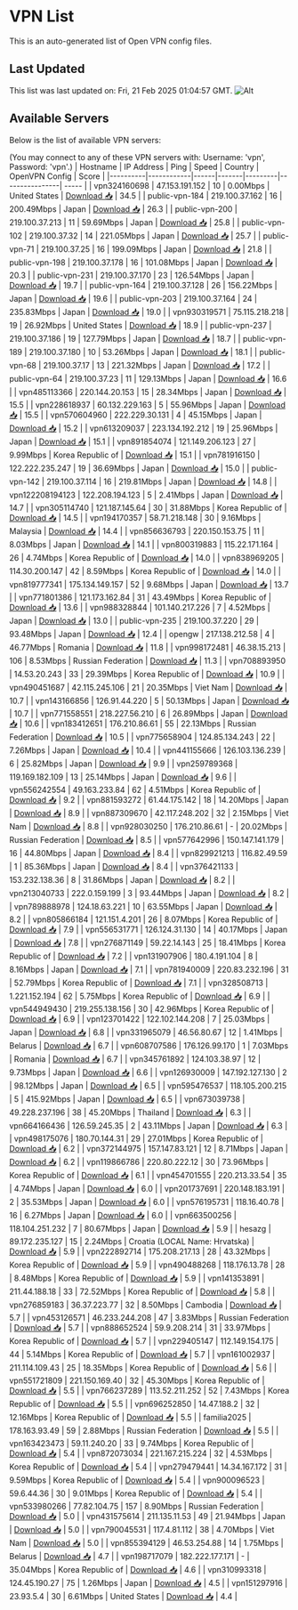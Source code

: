 # VPN List

This is an auto-generated list of Open VPN config files.

## Last Updated

This list was last updated on: Fri, 21 Feb 2025 01:04:57 GMT.
![Alt](https://repobeats.axiom.co/api/embed/186b98318ef1479477931607c1ad7d823f12451f.svg "Repobeats analytics image")

## Available Servers

Below is the list of available VPN servers:

(You may connect to any of these VPN servers with: Username: 'vpn', Password: 'vpn'.)
| Hostname | IP Address | Ping | Speed | Country | OpenVPN Config | Score |
|----------|------------|------|-------|---------|----------------| ----- |
| vpn324160698 | 47.153.191.152 | 10 | 0.00Mbps | United States | [Download 📥](./configs/server_0_US.ovpn) | 34.5 |
| public-vpn-184 | 219.100.37.162 | 16 | 200.49Mbps | Japan | [Download 📥](./configs/server_1_JP.ovpn) | 26.3 |
| public-vpn-200 | 219.100.37.213 | 11 | 59.69Mbps | Japan | [Download 📥](./configs/server_2_JP.ovpn) | 25.8 |
| public-vpn-102 | 219.100.37.32 | 14 | 221.05Mbps | Japan | [Download 📥](./configs/server_3_JP.ovpn) | 25.7 |
| public-vpn-71 | 219.100.37.25 | 16 | 199.09Mbps | Japan | [Download 📥](./configs/server_4_JP.ovpn) | 21.8 |
| public-vpn-198 | 219.100.37.178 | 16 | 101.08Mbps | Japan | [Download 📥](./configs/server_5_JP.ovpn) | 20.3 |
| public-vpn-231 | 219.100.37.170 | 23 | 126.54Mbps | Japan | [Download 📥](./configs/server_6_JP.ovpn) | 19.7 |
| public-vpn-164 | 219.100.37.128 | 26 | 156.22Mbps | Japan | [Download 📥](./configs/server_7_JP.ovpn) | 19.6 |
| public-vpn-203 | 219.100.37.164 | 24 | 235.83Mbps | Japan | [Download 📥](./configs/server_8_JP.ovpn) | 19.0 |
| vpn930319571 | 75.115.218.218 | 19 | 26.92Mbps | United States | [Download 📥](./configs/server_9_US.ovpn) | 18.9 |
| public-vpn-237 | 219.100.37.186 | 19 | 127.79Mbps | Japan | [Download 📥](./configs/server_10_JP.ovpn) | 18.7 |
| public-vpn-189 | 219.100.37.180 | 10 | 53.26Mbps | Japan | [Download 📥](./configs/server_11_JP.ovpn) | 18.1 |
| public-vpn-68 | 219.100.37.17 | 13 | 221.32Mbps | Japan | [Download 📥](./configs/server_12_JP.ovpn) | 17.2 |
| public-vpn-64 | 219.100.37.23 | 11 | 129.13Mbps | Japan | [Download 📥](./configs/server_13_JP.ovpn) | 16.6 |
| vpn485113366 | 220.144.20.153 | 15 | 28.34Mbps | Japan | [Download 📥](./configs/server_14_JP.ovpn) | 15.5 |
| vpn228618937 | 60.132.229.163 | 5 | 55.96Mbps | Japan | [Download 📥](./configs/server_15_JP.ovpn) | 15.5 |
| vpn570604960 | 222.229.30.131 | 4 | 45.15Mbps | Japan | [Download 📥](./configs/server_16_JP.ovpn) | 15.2 |
| vpn613209037 | 223.134.192.212 | 19 | 25.96Mbps | Japan | [Download 📥](./configs/server_17_JP.ovpn) | 15.1 |
| vpn891854074 | 121.149.206.123 | 27 | 9.99Mbps | Korea Republic of | [Download 📥](./configs/server_18_KR.ovpn) | 15.1 |
| vpn781916150 | 122.222.235.247 | 19 | 36.69Mbps | Japan | [Download 📥](./configs/server_19_JP.ovpn) | 15.0 |
| public-vpn-142 | 219.100.37.114 | 16 | 219.81Mbps | Japan | [Download 📥](./configs/server_20_JP.ovpn) | 14.8 |
| vpn122208194123 | 122.208.194.123 | 5 | 2.41Mbps | Japan | [Download 📥](./configs/server_21_JP.ovpn) | 14.7 |
| vpn305114740 | 121.187.145.64 | 30 | 31.88Mbps | Korea Republic of | [Download 📥](./configs/server_22_KR.ovpn) | 14.5 |
| vpn194170357 | 58.71.218.148 | 30 | 9.16Mbps | Malaysia | [Download 📥](./configs/server_23_MY.ovpn) | 14.4 |
| vpn856636793 | 220.150.153.75 | 11 | 8.03Mbps | Japan | [Download 📥](./configs/server_24_JP.ovpn) | 14.1 |
| vpn800319883 | 115.22.171.164 | 26 | 4.74Mbps | Korea Republic of | [Download 📥](./configs/server_25_KR.ovpn) | 14.0 |
| vpn838969205 | 114.30.200.147 | 42 | 8.59Mbps | Korea Republic of | [Download 📥](./configs/server_26_KR.ovpn) | 14.0 |
| vpn819777341 | 175.134.149.157 | 52 | 9.68Mbps | Japan | [Download 📥](./configs/server_27_JP.ovpn) | 13.7 |
| vpn771801386 | 121.173.162.84 | 31 | 43.49Mbps | Korea Republic of | [Download 📥](./configs/server_28_KR.ovpn) | 13.6 |
| vpn988328844 | 101.140.217.226 | 7 | 4.52Mbps | Japan | [Download 📥](./configs/server_29_JP.ovpn) | 13.0 |
| public-vpn-235 | 219.100.37.220 | 29 | 93.48Mbps | Japan | [Download 📥](./configs/server_30_JP.ovpn) | 12.4 |
| opengw | 217.138.212.58 | 4 | 46.77Mbps | Romania | [Download 📥](./configs/server_31_RO.ovpn) | 11.8 |
| vpn998172481 | 46.38.15.213 | 106 | 8.53Mbps | Russian Federation | [Download 📥](./configs/server_32_RU.ovpn) | 11.3 |
| vpn708893950 | 14.53.20.243 | 33 | 29.39Mbps | Korea Republic of | [Download 📥](./configs/server_33_KR.ovpn) | 10.9 |
| vpn490451687 | 42.115.245.106 | 21 | 20.35Mbps | Viet Nam | [Download 📥](./configs/server_34_VN.ovpn) | 10.7 |
| vpn143166856 | 126.91.44.220 | 5 | 50.13Mbps | Japan | [Download 📥](./configs/server_35_JP.ovpn) | 10.7 |
| vpn771558551 | 218.227.56.210 | 6 | 26.89Mbps | Japan | [Download 📥](./configs/server_36_JP.ovpn) | 10.6 |
| vpn183412651 | 176.210.86.61 | 55 | 22.13Mbps | Russian Federation | [Download 📥](./configs/server_37_RU.ovpn) | 10.5 |
| vpn775658904 | 124.85.134.243 | 22 | 7.26Mbps | Japan | [Download 📥](./configs/server_38_JP.ovpn) | 10.4 |
| vpn441155666 | 126.103.136.239 | 6 | 25.82Mbps | Japan | [Download 📥](./configs/server_39_JP.ovpn) | 9.9 |
| vpn259789368 | 119.169.182.109 | 13 | 25.14Mbps | Japan | [Download 📥](./configs/server_40_JP.ovpn) | 9.6 |
| vpn556242554 | 49.163.233.84 | 62 | 4.51Mbps | Korea Republic of | [Download 📥](./configs/server_41_KR.ovpn) | 9.2 |
| vpn881593272 | 61.44.175.142 | 18 | 14.20Mbps | Japan | [Download 📥](./configs/server_42_JP.ovpn) | 8.9 |
| vpn887309670 | 42.117.248.202 | 32 | 2.15Mbps | Viet Nam | [Download 📥](./configs/server_43_VN.ovpn) | 8.8 |
| vpn928030250 | 176.210.86.61 | - | 20.02Mbps | Russian Federation | [Download 📥](./configs/server_44_RU.ovpn) | 8.5 |
| vpn577642996 | 150.147.141.179 | 16 | 44.80Mbps | Japan | [Download 📥](./configs/server_45_JP.ovpn) | 8.4 |
| vpn829921213 | 116.82.49.59 | 1 | 85.36Mbps | Japan | [Download 📥](./configs/server_46_JP.ovpn) | 8.4 |
| vpn376421133 | 153.232.138.36 | 8 | 31.86Mbps | Japan | [Download 📥](./configs/server_47_JP.ovpn) | 8.2 |
| vpn213040733 | 222.0.159.199 | 3 | 93.44Mbps | Japan | [Download 📥](./configs/server_48_JP.ovpn) | 8.2 |
| vpn789888978 | 124.18.63.221 | 10 | 63.55Mbps | Japan | [Download 📥](./configs/server_49_JP.ovpn) | 8.2 |
| vpn805866184 | 121.151.4.201 | 26 | 8.07Mbps | Korea Republic of | [Download 📥](./configs/server_50_KR.ovpn) | 7.9 |
| vpn556531771 | 126.124.31.130 | 14 | 40.17Mbps | Japan | [Download 📥](./configs/server_51_JP.ovpn) | 7.8 |
| vpn276871149 | 59.22.14.143 | 25 | 18.41Mbps | Korea Republic of | [Download 📥](./configs/server_52_KR.ovpn) | 7.2 |
| vpn131907906 | 180.4.191.104 | 8 | 8.16Mbps | Japan | [Download 📥](./configs/server_53_JP.ovpn) | 7.1 |
| vpn781940009 | 220.83.232.196 | 31 | 52.79Mbps | Korea Republic of | [Download 📥](./configs/server_54_KR.ovpn) | 7.1 |
| vpn328508713 | 1.221.152.194 | 62 | 5.75Mbps | Korea Republic of | [Download 📥](./configs/server_55_KR.ovpn) | 6.9 |
| vpn544949430 | 219.255.138.156 | 30 | 42.96Mbps | Korea Republic of | [Download 📥](./configs/server_56_KR.ovpn) | 6.9 |
| vpn123701422 | 122.102.144.208 | 7 | 25.03Mbps | Japan | [Download 📥](./configs/server_57_JP.ovpn) | 6.8 |
| vpn331965079 | 46.56.80.67 | 12 | 1.41Mbps | Belarus | [Download 📥](./configs/server_58_BY.ovpn) | 6.7 |
| vpn608707586 | 176.126.99.170 | 1 | 7.03Mbps | Romania | [Download 📥](./configs/server_59_RO.ovpn) | 6.7 |
| vpn345761892 | 124.103.38.97 | 12 | 9.73Mbps | Japan | [Download 📥](./configs/server_60_JP.ovpn) | 6.6 |
| vpn126930009 | 147.192.127.130 | 2 | 98.12Mbps | Japan | [Download 📥](./configs/server_61_JP.ovpn) | 6.5 |
| vpn595476537 | 118.105.200.215 | 5 | 415.92Mbps | Japan | [Download 📥](./configs/server_62_JP.ovpn) | 6.5 |
| vpn673039738 | 49.228.237.196 | 38 | 45.20Mbps | Thailand | [Download 📥](./configs/server_63_TH.ovpn) | 6.3 |
| vpn664166436 | 126.59.245.35 | 2 | 43.11Mbps | Japan | [Download 📥](./configs/server_64_JP.ovpn) | 6.3 |
| vpn498175076 | 180.70.144.31 | 29 | 27.01Mbps | Korea Republic of | [Download 📥](./configs/server_65_KR.ovpn) | 6.2 |
| vpn372144975 | 157.147.83.121 | 12 | 8.71Mbps | Japan | [Download 📥](./configs/server_66_JP.ovpn) | 6.2 |
| vpn119866786 | 220.80.222.12 | 30 | 73.96Mbps | Korea Republic of | [Download 📥](./configs/server_67_KR.ovpn) | 6.1 |
| vpn454701555 | 220.213.33.54 | 35 | 4.74Mbps | Japan | [Download 📥](./configs/server_68_JP.ovpn) | 6.0 |
| vpn201737691 | 220.148.183.191 | 2 | 35.53Mbps | Japan | [Download 📥](./configs/server_69_JP.ovpn) | 6.0 |
| vpn576195731 | 118.16.40.78 | 16 | 6.27Mbps | Japan | [Download 📥](./configs/server_70_JP.ovpn) | 6.0 |
| vpn663500256 | 118.104.251.232 | 7 | 80.67Mbps | Japan | [Download 📥](./configs/server_71_JP.ovpn) | 5.9 |
| hesazg | 89.172.235.127 | 15 | 2.24Mbps | Croatia (LOCAL Name: Hrvatska) | [Download 📥](./configs/server_72_HR.ovpn) | 5.9 |
| vpn222892714 | 175.208.217.13 | 28 | 43.32Mbps | Korea Republic of | [Download 📥](./configs/server_73_KR.ovpn) | 5.9 |
| vpn490488268 | 118.176.13.78 | 28 | 8.48Mbps | Korea Republic of | [Download 📥](./configs/server_74_KR.ovpn) | 5.9 |
| vpn141353891 | 211.44.188.18 | 33 | 72.52Mbps | Korea Republic of | [Download 📥](./configs/server_75_KR.ovpn) | 5.8 |
| vpn276859183 | 36.37.223.77 | 32 | 8.50Mbps | Cambodia | [Download 📥](./configs/server_76_KH.ovpn) | 5.7 |
| vpn453126571 | 46.233.244.208 | 47 | 3.83Mbps | Russian Federation | [Download 📥](./configs/server_77_RU.ovpn) | 5.7 |
| vpn888652524 | 59.9.208.214 | 31 | 33.97Mbps | Korea Republic of | [Download 📥](./configs/server_78_KR.ovpn) | 5.7 |
| vpn229405147 | 112.149.154.175 | 44 | 5.14Mbps | Korea Republic of | [Download 📥](./configs/server_79_KR.ovpn) | 5.7 |
| vpn161002937 | 211.114.109.43 | 25 | 18.35Mbps | Korea Republic of | [Download 📥](./configs/server_80_KR.ovpn) | 5.6 |
| vpn551721809 | 221.150.169.40 | 32 | 45.30Mbps | Korea Republic of | [Download 📥](./configs/server_81_KR.ovpn) | 5.5 |
| vpn766237289 | 113.52.211.252 | 52 | 7.43Mbps | Korea Republic of | [Download 📥](./configs/server_82_KR.ovpn) | 5.5 |
| vpn696252850 | 14.47.188.2 | 32 | 12.16Mbps | Korea Republic of | [Download 📥](./configs/server_83_KR.ovpn) | 5.5 |
| familia2025 | 178.163.93.49 | 59 | 2.88Mbps | Russian Federation | [Download 📥](./configs/server_84_RU.ovpn) | 5.5 |
| vpn163423473 | 59.11.240.20 | 33 | 9.74Mbps | Korea Republic of | [Download 📥](./configs/server_85_KR.ovpn) | 5.4 |
| vpn872073034 | 221.167.215.224 | 32 | 4.53Mbps | Korea Republic of | [Download 📥](./configs/server_86_KR.ovpn) | 5.4 |
| vpn279479441 | 14.34.167.172 | 31 | 9.59Mbps | Korea Republic of | [Download 📥](./configs/server_87_KR.ovpn) | 5.4 |
| vpn900096523 | 59.6.44.36 | 30 | 9.01Mbps | Korea Republic of | [Download 📥](./configs/server_88_KR.ovpn) | 5.4 |
| vpn533980266 | 77.82.104.75 | 157 | 8.90Mbps | Russian Federation | [Download 📥](./configs/server_89_RU.ovpn) | 5.0 |
| vpn431575614 | 211.135.11.53 | 49 | 21.94Mbps | Japan | [Download 📥](./configs/server_90_JP.ovpn) | 5.0 |
| vpn790045531 | 117.4.81.112 | 38 | 4.70Mbps | Viet Nam | [Download 📥](./configs/server_91_VN.ovpn) | 5.0 |
| vpn855394129 | 46.53.254.88 | 14 | 1.75Mbps | Belarus | [Download 📥](./configs/server_92_BY.ovpn) | 4.7 |
| vpn198717079 | 182.222.177.171 | - | 35.04Mbps | Korea Republic of | [Download 📥](./configs/server_93_KR.ovpn) | 4.6 |
| vpn310993318 | 124.45.190.27 | 75 | 1.26Mbps | Japan | [Download 📥](./configs/server_94_JP.ovpn) | 4.5 |
| vpn151297916 | 23.93.5.4 | 30 | 6.61Mbps | United States | [Download 📥](./configs/server_95_US.ovpn) | 4.4 |
